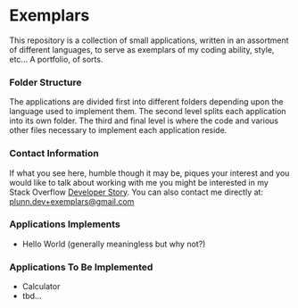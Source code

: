 # Exemplars #

This repository is a collection of small applications, written in an assortment of different languages, to serve as exemplars of my coding ability, style, etc... A portfolio, of sorts.

### Folder Structure ###

The applications are divided first into different folders depending upon the language used to implement them. The second level splits each application into its own folder. The third and final level is where the code and various other files necessary to implement each application reside.

### Contact Information ###

If what you see here, humble though it may be, piques your interest and you would like to talk about working with me you might be interested in my Stack Overflow [Developer Story](https://stackoverflow.com/story/peterlunneberg). You can also contact me directly at: [plunn.dev+exemplars@gmail.com](mailto:plunn.dev+exemplars@gmail.com)

### Applications Implements ###

* Hello World (generally meaningless but why not?)

### Applications To Be Implemented ###

* Calculator
* tbd...
